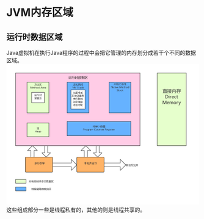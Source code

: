 # JVM内存区域
## 运行时数据区域
Java虚拟机在执行Java程序的过程中会把它管理的内存划分成若干个不同的数据区域。
![JVM运行时数据区](./doc.img/jvm.run.memory.png)
这些组成部分一些是线程私有的，其他的则是线程共享的。
